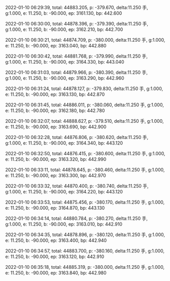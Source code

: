 2022-01-10 06:29:39, total: 44883.205, p: -379.670, delta:11.250 手, g:1.000, e: 11.250, b: -90.000, ep: 3161.130, bp: 442.600

2022-01-10 06:30:00, total: 44878.396, p: -379.390, delta:11.250 手, g:1.000, e: 11.250, b: -90.000, ep: 3162.210, bp: 442.700

2022-01-10 06:30:21, total: 44874.709, p: -380.000, delta:11.250 手, g:1.000, e: 11.250, b: -90.000, ep: 3163.040, bp: 442.880

2022-01-10 06:30:42, total: 44881.768, p: -379.990, delta:11.250 手, g:1.000, e: 11.250, b: -90.000, ep: 3164.330, bp: 443.040

2022-01-10 06:31:03, total: 44879.966, p: -380.390, delta:11.250 手, g:1.000, e: 11.250, b: -90.000, ep: 3163.290, bp: 442.960

2022-01-10 06:31:24, total: 44878.127, p: -379.830, delta:11.250 手, g:1.000, e: 11.250, b: -90.000, ep: 3163.130, bp: 442.870

2022-01-10 06:31:45, total: 44886.011, p: -380.060, delta:11.250 手, g:1.000, e: 11.250, b: -90.000, ep: 3162.180, bp: 442.780

2022-01-10 06:32:07, total: 44888.627, p: -379.510, delta:11.250 手, g:1.000, e: 11.250, b: -90.000, ep: 3163.690, bp: 442.900

2022-01-10 06:32:28, total: 44876.806, p: -380.620, delta:11.250 手, g:1.000, e: 11.250, b: -90.000, ep: 3164.340, bp: 443.120

2022-01-10 06:32:50, total: 44876.415, p: -380.600, delta:11.250 手, g:1.000, e: 11.250, b: -90.000, ep: 3163.320, bp: 442.990

2022-01-10 06:33:11, total: 44878.645, p: -380.460, delta:11.250 手, g:1.000, e: 11.250, b: -90.000, ep: 3163.300, bp: 442.970

2022-01-10 06:33:32, total: 44870.400, p: -380.740, delta:11.250 手, g:1.000, e: 11.250, b: -90.000, ep: 3164.220, bp: 443.120

2022-01-10 06:33:53, total: 44875.456, p: -380.170, delta:11.250 手, g:1.000, e: 11.250, b: -90.000, ep: 3164.870, bp: 443.130

2022-01-10 06:34:14, total: 44880.784, p: -380.270, delta:11.250 手, g:1.000, e: 11.250, b: -90.000, ep: 3163.010, bp: 442.910

2022-01-10 06:34:35, total: 44878.896, p: -380.120, delta:11.250 手, g:1.000, e: 11.250, b: -90.000, ep: 3163.400, bp: 442.940

2022-01-10 06:34:57, total: 44883.700, p: -380.160, delta:11.250 手, g:1.000, e: 11.250, b: -90.000, ep: 3163.120, bp: 442.910

2022-01-10 06:35:18, total: 44885.319, p: -380.000, delta:11.250 手, g:1.000, e: 11.250, b: -90.000, ep: 3163.840, bp: 442.980